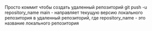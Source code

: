  Просто коммит чтобы создать удаленный репозиторий
 git push -u repository_name main - направляет текущую версию локального репозитория в удаленный репозиторий, где repository_name - это название локального репозитория